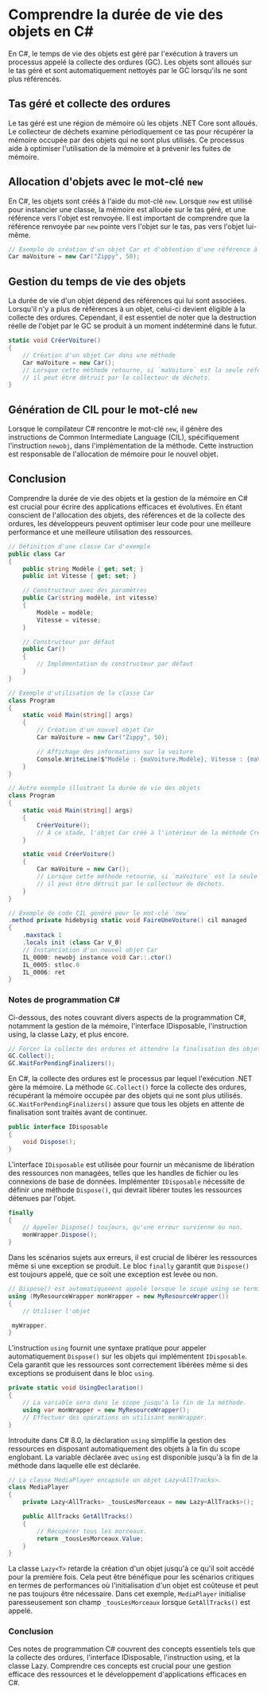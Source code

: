 # Comprendre la durée de vie des objets en C#

En C#, le temps de vie des objets est géré par l'exécution à travers un processus appelé la collecte des ordures (GC). Les objets sont alloués sur le tas géré et sont automatiquement nettoyés par le GC lorsqu'ils ne sont plus référencés.

## Tas géré et collecte des ordures

Le tas géré est une région de mémoire où les objets .NET Core sont alloués. Le collecteur de déchets examine périodiquement ce tas pour récupérer la mémoire occupée par des objets qui ne sont plus utilisés. Ce processus aide à optimiser l'utilisation de la mémoire et à prévenir les fuites de mémoire.

## Allocation d'objets avec le mot-clé `new`

En C#, les objets sont créés à l'aide du mot-clé `new`. Lorsque `new` est utilisé pour instancier une classe, la mémoire est allouée sur le tas géré, et une référence vers l'objet est renvoyée. Il est important de comprendre que la référence renvoyée par `new` pointe vers l'objet sur le tas, pas vers l'objet lui-même.

```csharp
// Exemple de création d'un objet Car et d'obtention d'une référence à celui-ci
Car maVoiture = new Car("Zippy", 50);
```

## Gestion du temps de vie des objets

La durée de vie d'un objet dépend des références qui lui sont associées. Lorsqu'il n'y a plus de références à un objet, celui-ci devient éligible à la collecte des ordures. Cependant, il est essentiel de noter que la destruction réelle de l'objet par le GC se produit à un moment indéterminé dans le futur.

```csharp
static void CréerVoiture()
{
    // Création d'un objet Car dans une méthode
    Car maVoiture = new Car();
    // Lorsque cette méthode retourne, si `maVoiture` est la seule référence à l'objet Car,
    // il peut être détruit par le collecteur de déchets.
}
```

## Génération de CIL pour le mot-clé `new`

Lorsque le compilateur C# rencontre le mot-clé `new`, il génère des instructions de Common Intermediate Language (CIL), spécifiquement l'instruction `newobj`, dans l'implémentation de la méthode. Cette instruction est responsable de l'allocation de mémoire pour le nouvel objet.

## Conclusion

Comprendre la durée de vie des objets et la gestion de la mémoire en C# est crucial pour écrire des applications efficaces et évolutives. En étant conscient de l'allocation des objets, des références et de la collecte des ordures, les développeurs peuvent optimiser leur code pour une meilleure performance et une meilleure utilisation des ressources.

```csharp
// Définition d'une classe Car d'exemple
public class Car
{
    public string Modèle { get; set; }
    public int Vitesse { get; set; }

    // Constructeur avec des paramètres
    public Car(string modèle, int vitesse)
    {
        Modèle = modèle;
        Vitesse = vitesse;
    }

    // Constructeur par défaut
    public Car()
    {
        // Implémentation du constructeur par défaut
    }
}
```

```csharp
// Exemple d'utilisation de la classe Car
class Program
{
    static void Main(string[] args)
    {
        // Création d'un nouvel objet Car
        Car maVoiture = new Car("Zippy", 50);

        // Affichage des informations sur la voiture
        Console.WriteLine($"Modèle : {maVoiture.Modèle}, Vitesse : {maVoiture.Vitesse}");
    }
}
```

```csharp
// Autre exemple illustrant la durée de vie des objets
class Program
{
    static void Main(string[] args)
    {
        CréerVoiture();
        // À ce stade, l'objet Car créé à l'intérieur de la méthode CréerVoiture() peut être éligible à la collecte des ordures.
    }

    static void CréerVoiture()
    {
        Car maVoiture = new Car();
        // Lorsque cette méthode retourne, si `maVoiture` est la seule référence à l'objet Car,
        // il peut être détruit par le collecteur de déchets.
    }
}
```

```csharp
// Exemple de code CIL généré pour le mot-clé `new`
.method private hidebysig static void FaireUneVoiture() cil managed
{
    .maxstack 1
    .locals init (class Car V_0)
    // Instanciation d'un nouvel objet Car
    IL_0000: newobj instance void Car::.ctor()
    IL_0005: stloc.0
    IL_0006: ret
}
```


### Notes de programmation C#

Ci-dessous, des notes couvrant divers aspects de la programmation C#, notamment la gestion de la mémoire, l'interface IDisposable, l'instruction using, la classe Lazy<T>, et plus encore.

```csharp
// Forcer la collecte des ordures et attendre la finalisation des objets.
GC.Collect();
GC.WaitForPendingFinalizers();
```

En C#, la collecte des ordures est le processus par lequel l'exécution .NET gère la mémoire. La méthode `GC.Collect()` force la collecte des ordures, récupérant la mémoire occupée par des objets qui ne sont plus utilisés. `GC.WaitForPendingFinalizers()` assure que tous les objets en attente de finalisation sont traités avant de continuer.

```csharp
public interface IDisposable
{
    void Dispose();
}
```

L'interface `IDisposable` est utilisée pour fournir un mécanisme de libération des ressources non managées, telles que les handles de fichier ou les connexions de base de données. Implémenter `IDisposable` nécessite de définir une méthode `Dispose()`, qui devrait libérer toutes les ressources détenues par l'objet.

```csharp
finally
{
    // Appeler Dispose() toujours, qu'une erreur survienne ou non.
    monWrapper.Dispose();
}
```

Dans les scénarios sujets aux erreurs, il est crucial de libérer les ressources même si une exception se produit. Le bloc `finally` garantit que `Dispose()` est toujours appelé, que ce soit une exception est levée ou non.

```csharp
// Dispose() est automatiquement appelé lorsque le scope using se termine.
using (MyResourceWrapper monWrapper = new MyResourceWrapper())
{
    // Utiliser l'objet

 myWrapper.
}
```

L'instruction `using` fournit une syntaxe pratique pour appeler automatiquement `Dispose()` sur les objets qui implémentent `IDisposable`. Cela garantit que les ressources sont correctement libérées même si des exceptions se produisent dans le bloc `using`.

```csharp
private static void UsingDeclaration()
{
    // La variable sera dans le scope jusqu'à la fin de la méthode.
    using var monWrapper = new MyResourceWrapper();
    // Effectuer des opérations en utilisant monWrapper.
}
```

Introduite dans C# 8.0, la déclaration `using` simplifie la gestion des ressources en disposant automatiquement des objets à la fin du scope englobant. La variable déclarée avec `using` est disponible jusqu'à la fin de la méthode dans laquelle elle est déclarée.

```csharp
// La classe MediaPlayer encapsule un objet Lazy<AllTracks>.
class MediaPlayer
{
    private Lazy<AllTracks> _tousLesMorceaux = new Lazy<AllTracks>();

    public AllTracks GetAllTracks()
    {
        // Récupérer tous les morceaux.
        return _tousLesMorceaux.Value;
    }
}
```

La classe `Lazy<T>` retarde la création d'un objet jusqu'à ce qu'il soit accédé pour la première fois. Cela peut être bénéfique pour les scénarios critiques en termes de performances où l'initialisation d'un objet est coûteuse et peut ne pas toujours être nécessaire. Dans cet exemple, `MediaPlayer` initialise paresseusement son champ `_tousLesMorceaux` lorsque `GetAllTracks()` est appelé.

### Conclusion

Ces notes de programmation C# couvrent des concepts essentiels tels que la collecte des ordures, l'interface IDisposable, l'instruction using, et la classe Lazy<T>. Comprendre ces concepts est crucial pour une gestion efficace des ressources et le développement d'applications efficaces en C#.